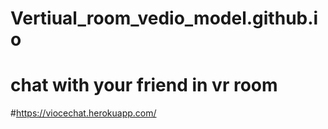 # Vertiual_room_vedio_model.github.io
# chat with your friend in vr room 
#https://viocechat.herokuapp.com/
